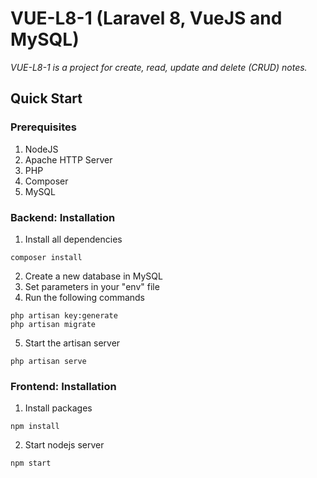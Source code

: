 # VUE-L8-1 (Laravel 8, VueJS and MySQL)

_VUE-L8-1 is a project for create, read, update and delete (CRUD) notes._ 

## Quick Start

### Prerequisites

1. NodeJS
2. Apache HTTP Server
3. PHP
4. Composer
5. MySQL

### **Backend:** Installation
1. Install all dependencies
``` 
composer install
```
2. Create a new database in MySQL
3. Set parameters in your "env" file
4. Run the following commands
``` 
php artisan key:generate
php artisan migrate
```
5. Start the artisan server
``` 
php artisan serve
```
### **Frontend:** Installation
1. Install packages
``` 
npm install
``` 
2. Start nodejs server
``` 
npm start
``` 

